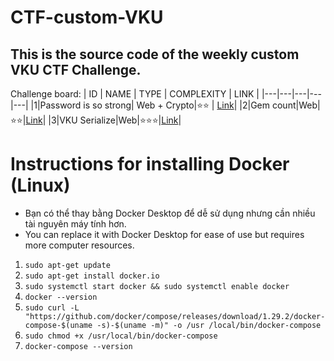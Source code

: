 # CTF-custom-VKU

## This is the source code of the weekly custom VKU CTF Challenge.

Challenge board: 
| ID | NAME | TYPE | COMPLEXITY | LINK |
|---|---|---|---|---|
|1|Password is so strong| Web + Crypto|⭐⭐ | [Link](https://github.com/Bin-08-01/CTF-custom-VKU/tree/main/login-to-die)|
|2|Gem count|Web|⭐⭐|[Link](https://github.com/Bin-08-01/CTF-custom-VKU/tree/main/gem-count)|
|3|VKU Serialize|Web|⭐⭐⭐|[Link](https://github.com/Bin-08-01/CTF-custom-VKU/tree/main/vku-serialize)|

# Instructions for installing Docker (Linux)

- Bạn có thể thay bằng Docker Desktop để dễ sử dụng nhưng cần nhiều tài nguyên máy tính hơn.
- You can replace it with Docker Desktop for ease of use but requires more computer resources.

1. `sudo apt-get update`
2. `sudo apt-get install docker.io`
3. `sudo systemctl start docker && sudo systemctl enable docker`
4. `docker --version`
5. `sudo curl -L "https://github.com/docker/compose/releases/download/1.29.2/docker-compose-$(uname -s)-$(uname -m)" -o /usr /local/bin/docker-compose`
6. `sudo chmod +x /usr/local/bin/docker-compose`
7. `docker-compose --version`
